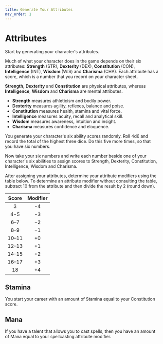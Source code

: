 ```yaml
---
title: Generate Your Attributes
nav_order: 1
---
```


# Attributes
Start by generating your character's attributes.

Much of what your character does in the game depends on their six attributes: **Strength** (STR), **Dexterity** (DEX), **Constitution** (CON), **Intelligence** (INT), **Wisdom** (WIS) and **Charisma** (CHA). Each attribute has a score, which is a number that you record on your character sheet.

**Strength**, **Dexterity** and **Constitution** are physical attributes, whereas **Intelligence**, **Wisdom** and **Charisma** are mental attributes.

* **Strength** measures athleticism and bodily power.
* **Dexterity** measures agility, reflexes, balance and poise.
* **Constitution** measures health, stamina and vital force.
* **Intelligence** measures acuity, recall and analytical skill.
* **Wisdom** measures awareness, intuition and insight.
* **Charisma** measures confidence and eloquence.

You generate your character's six ability scores randomly. Roll 4d6 and record the total of the highest three dice. Do this five more times, so that you have six numbers.

Now take your six numbers and write each number beside one of your character's six abilities to assign scores to Strength, Dexterity, Constitution, Intelligence, Wisdom and Charisma.

After assigning your attributes, determine your attribute modifiers using the table below. To determine an attribute modifier without consulting the table, subtract 10 from the attribute and then divide the result by 2 (round down).

| Score | Modifier |
|:-----:|:--------:|
| 3     | -4 |
| 4-5   | -3 |
| 6–7   | −2 |
| 8–9   | −1 |
| 10–11 | +0 |
| 12–13 | +1 |
| 14–15 | +2 |
| 16–17 | +3 |
| 18    | +4 |

## Stamina
You start your career with an amount of Stamina equal to your Constitution score.

## Mana
If you have a talent that allows you to cast spells, then you have an amount of Mana equal to your spellcasting attribute modifier.